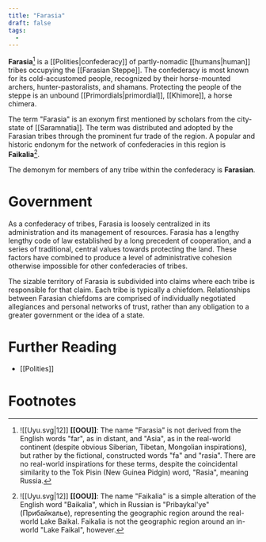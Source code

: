 ```yaml
---
title: "Farasia"
draft: false
tags:
  - 
---
```


**Farasia**[^fara] is a [[Polities|confederacy]] of partly-nomadic [[humans|human]] tribes occupying the [[Farasian Steppe]]. The confederacy is most known for its cold-accustomed people, recognized by their horse-mounted archers, hunter-pastoralists, and shamans. Protecting the people of the steppe is an unbound [[Primordials|primordial]], [[Khimore]], a horse chimera.

The term "Farasia" is an exonym first mentioned by scholars from the city-state of [[Saramnatia]]. The term was distributed and adopted by the Farasian tribes through the prominent fur trade of the region. A popular and historic endonym for the network of confederacies in this region is **Faikalia**[^faik].

The demonym for members of any tribe within the confederacy is **Farasian**.

# Government
As a confederacy of tribes, Farasia is loosely centralized in its administration and its management of resources. Farasia has a lengthy lengthy code of law established by a long precedent of cooperation, and a series of traditional, central values towards protecting the land. These factors have combined to produce a level of administrative cohesion otherwise impossible for other confederacies of tribes.

The sizable territory of Farasia is subdivided into claims where each tribe is responsible for that claim. Each tribe is typically a chiefdom. Relationships between Farasian chiefdoms are comprised of individually negotiated allegiances and personal networks of trust, rather than any obligation to a greater government or the idea of a state. 

# Further Reading
- [[Polities]]

# Footnotes
[^fara]: ![[Uyu.svg|12]] **[[OOU]]**: The name "Farasia" is not derived from the English words "far", as in distant, and "Asia", as in the real-world continent (despite obvious Siberian, Tibetan, Mongolian inspirations), but rather by the fictional, constructed words "fa" and "rasia". There are no real-world inspirations for these terms, despite the coincidental similarity to the Tok Pisin (New Guinea Pidgin) word, "Rasia", meaning Russia.

[^faik]: ![[Uyu.svg|12]] **[[OOU]]**: The name "Faikalia" is a simple alteration of the English word "Baikalia", which in Russian is "Pribaykal'ye" (Прибайкалье), representing the geographic region around the real-world Lake Baikal. Faikalia is not the geographic region around an in-world "Lake Faikal", however.
